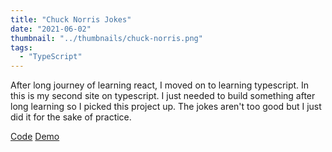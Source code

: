 ```yaml
---
title: "Chuck Norris Jokes"
date: "2021-06-02"
thumbnail: "../thumbnails/chuck-norris.png"
tags:
  - "TypeScript"
---
```


After long journey of learning react, I moved on to learning typescript. In this is my second site on typescript. I just needed to build something after long learning so I picked this project up. The jokes aren't too good but I just did it for the sake of practice.

<a href='https://github.com/starjardin/random-jokes-typescript'>Code</a>
<a href='https://starjardin-tanteli-random-jokes-typescript.vercel.app//'>Demo</a>
